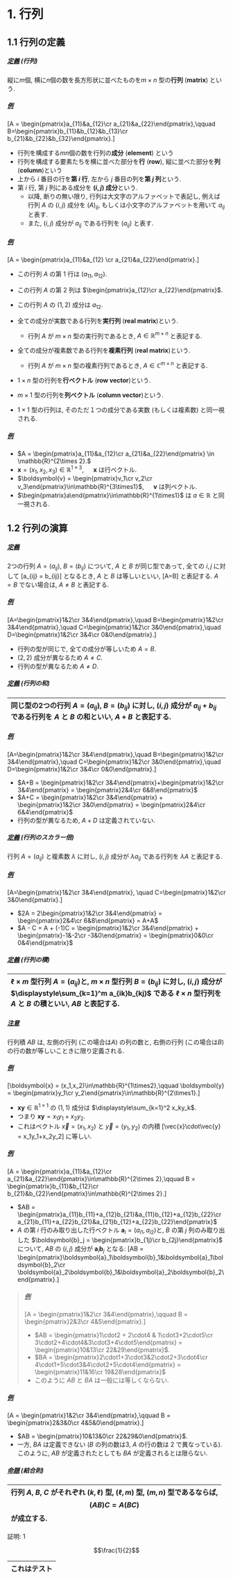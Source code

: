 # 1. 行列
<a id="section1"></a>
## 1.1 行列の定義
<a id="section1-1"></a>
##### <u>定義</u> (行列)
縦に$m$個, 横に$n$個の数を長方形状に並べたものを$m\times n$ 型の**行列** (**matrix**) という.

##### <u>例</u> 
\[A = \begin{pmatrix}a_{11}&a_{12}\cr a_{21}&a_{22}\end{pmatrix},\qquad B=\begin{pmatrix}b_{11}&b_{12}&b_{13}\cr b_{21}&b_{22}&b_{32}\end{pmatrix}.\]

* 行列を構成する$mn$個の数を行列の**成分** (**element**) という
* 行列を構成する要素たちを横に並べた部分を**行** (**row**), 縦に並べた部分を**列** (**column**)という
* 上から $i$ 番目の行を**第 $i$ 行**, 左から $j$ 番目の列を**第 $j$ 列**という.
* 第 $i$ 行, 第 $j$ 列にある成分を **$(i,j)$ 成分**という.
    * 以降, 断りの無い限り, 行列は大文字のアルファベットで表記し, 例えば行列 $A$ の $(i,j)$ 成分を $(A)_{ij}$, もしくは小文字のアルファベットを用いて $a_{ij}$ と表す. 
    * また, $(i,j)$ 成分が $a_{ij}$ である行列を $(a_{ij})$ と表す.

##### <u>例</u>
\[A = \begin{pmatrix}a_{11}&a_{12} \cr a_{21}&a_{22}\end{pmatrix}.\]
* この行列 $A$ の第 $1$ 行は $(a_{11},a_{12})$.
* この行列 $A$ の第 $2$ 列は $\begin{pmatrix}a_{12}\cr a_{22}\end{pmatrix}$.
* この行列 $A$ の $(1,2)$ 成分は $a_{12}$.

* 全ての成分が実数である行列を**実行列** (**real matrix**)という.
    * 行列 $A$ が $m\times n$ 型の実行列であるとき, $A\in \mathbb{R}^{m\times n}$ と表記する.
* 全ての成分が複素数である行列を**複素行列** (**real matrix**)という.
    * 行列 $A$ が $m\times n$ 型の複素行列であるとき, $A\in \mathbb{C}^{m\times n}$ と表記する.
* $1\times n$ 型の行列を**行ベクトル** (**row vector**)という.
* $m\times 1$ 型の行列を**列ベクトル** (**column vector**)という.
* $1\times 1$ 型の行列は, そのただ$１$つの成分である実数 (もしくは複素数) と同一視される.

##### <u>例</u>
* $A = \begin{pmatrix}a_{11}&a_{12}\cr a_{21}&a_{22}\end{pmatrix} \in \mathbb{R}^{2\times 2}.$
* $\boldsymbol{x} = (x_1,x_2,x_3)\in\mathbb{R}^{1\times3}$, &emsp; $\boldsymbol{x}$ は行ベクトル.
* $\boldsymbol{v} = \begin{pmatrix}v_1\cr v_2\cr v_3\end{pmatrix}\in\mathbb{R}^{3\times1}$, &emsp; $\boldsymbol{v}$ は列ベクトル.
* $\begin{pmatrix}a\end{pmatrix}\in\mathbb{R}^{1\times1}$ は $a\in\mathbb{R}$ と同一視される.

## 1.2 行列の演算
##### <u>定義</u>
$2$つの行列 $A=(a_{ij})$, $B=(b_{ij})$ について, $A$ と $B$ が同じ型であって, 全ての $i,j$ に対して \[a_{ij} = b_{ij}\] となるとき, $A$ と $B$ は等しいといい, \[A=B\] と表記する. $A=B$ でない場合は, $A\neq B$ と表記する.

##### <u>例</u>
\[A=\begin{pmatrix}1&2\cr 3&4\end{pmatrix},\quad B=\begin{pmatrix}1&2\cr 3&4\end{pmatrix},\quad C=\begin{pmatrix}1&2\cr 3&0\end{pmatrix},\quad D=\begin{pmatrix}1&2\cr 3&4\cr 0&0\end{pmatrix}.\]
* 行列の型が同じで, 全ての成分が等しいため $A=B$.
* $(2,2)$ 成分が異なるため $A\neq C$. 
* 行列の型が異なるため $A\neq D$.

##### <u>定義</u> (行列の和)
|同じ型の$2$つの行列 $A=(a_{ij})$, $B=(b_{ij})$ に対し, $(i,j)$ 成分が $a_{ij}+b_{ij}$ である行列を $A$ と $B$ の和といい, $A+B$ と表記する.|
|:---|
##### <u>例</u>
\[A=\begin{pmatrix}1&2\cr 3&4\end{pmatrix},\quad B=\begin{pmatrix}1&2\cr 3&4\end{pmatrix},\quad C=\begin{pmatrix}1&2\cr 3&0\end{pmatrix},\quad D=\begin{pmatrix}1&2\cr 3&4\cr 0&0\end{pmatrix}.\]
* $A+B = \begin{pmatrix}1&2\cr 3&4\end{pmatrix}+\begin{pmatrix}1&2\cr 3&4\end{pmatrix} = \begin{pmatrix}2&4\cr 6&8\end{pmatrix}$ 
* $A+C = \begin{pmatrix}1&2\cr 3&4\end{pmatrix} + \begin{pmatrix}1&2\cr 3&0\end{pmatrix} = \begin{pmatrix}2&4\cr 6&4\end{pmatrix}$
* 行列の型が異なるため, $A+D$ は定義されていない. 

##### <u>定義</u> (行列のスカラー倍)
行列 $A=(a_{ij})$ と複素数 $\lambda$ に対し, $(i,j)$ 成分が $\lambda a_{ij}$ である行列を $\lambda A$ と表記する.
##### <u>例</u>
\[A=\begin{pmatrix}1&2\cr 3&4\end{pmatrix}, \quad C=\begin{pmatrix}1&2\cr 3&0\end{pmatrix}.\]
* $2A = 2\begin{pmatrix}1&2\cr 3&4\end{pmatrix} = \begin{pmatrix}2&4\cr 6&8\end{pmatrix} = A+A$
* $A - C = A + (-1)C = \begin{pmatrix}1&2\cr 3&4\end{pmatrix} + \begin{pmatrix}-1&-2\cr -3&0\end{pmatrix} = \begin{pmatrix}0&0\cr 0&4\end{pmatrix}$

##### <u>定義</u> (行列の積)
|$\ell\times m$ 型行列 $A=(a_{ij})$と, $m\times n$ 型行列 $B=(b_{ij})$ に対し, $(i,j)$ 成分が $\displaystyle\sum_{k=1}^m a_{ik}b_{kj}$ である $\ell \times n$ 型行列を $A$ と $B$ の**積**といい, $AB$ と表記する. |
|:---|
##### <u>注意</u>
行列積 $AB$ は, 左側の行列 (この場合は$A$) の列の数と, 右側の行列 (この場合は$B$) の行の数が等しいこときに限り定義される.   
##### <u>例</u>
\[\boldsymbol{x} = (x_1,x_2)\in\mathbb{R}^{1\times2},\qquad \boldsymbol{y} = \begin{pmatrix}y_1\cr y_2\end{pmatrix}\in\mathbb{R}^{2\times1}.\]
* $\boldsymbol{x}\boldsymbol{y}\in\mathbb{R}^{1\times1}$ の $(1,1)$ 成分は $\displaystyle\sum_{k=1}^2 x_ky_k$.
* つまり $\boldsymbol{x}\boldsymbol{y} = x_1y_1+x_2y_2$.
* これはベクトル $\vec{x}=(x_1,x_2)$ と $\vec{y}=(y_1,y_2)$ の内積 \[\vec{x}\cdot\vec{y} = x_1y_1+x_2y_2\] に等しい.

##### <u>例</u>
\[A = \begin{pmatrix}a_{11}&a_{12}\cr a_{21}&a_{22}\end{pmatrix}\in\mathbb{R}^{2\times 2},\qquad B = \begin{pmatrix}b_{11}&b_{12}\cr b_{21}&b_{22}\end{pmatrix}\in\mathbb{R}^{2\times 2}.\]
* $AB = \begin{pmatrix}a_{11}b_{11}+a_{12}b_{21}&a_{11}b_{12}+a_{12}b_{22}\cr a_{21}b_{11}+a_{22}b_{21}&a_{21}b_{12}+a_{22}b_{22}\end{pmatrix}$
* $A$ の第 $i$ 行のみ取り出した行ベクトル $\boldsymbol{a}_i = (a_{i1},a_{i2})$と, $B$ の第 $j$ 列のみ取り出した $\boldsymbol{b}_j = \begin{pmatrix}b_{1j}\cr b_{2j}\end{pmatrix}$ について, $AB$ の $(i,j)$ 成分が $\boldsymbol{a}_i\boldsymbol{b}_j$ となる: \[AB = \begin{pmatrix}\boldsymbol{a}_1\boldsymbol{b}_1&\boldsymbol{a}_1\boldsymbol{b}_2\cr \boldsymbol{a}_2\boldsymbol{b}_1&\boldsymbol{a}_2\boldsymbol{b}_2\end{pmatrix}.\]

> ##### <u>例</u>
> \[A = \begin{pmatrix}1&2\cr 3&4\end{pmatrix},\qquad B =  \begin{pmatrix}2&3\cr 4&5\end{pmatrix}.\]
> * $AB = \begin{pmatrix}1\cdot2 + 2\cdot4 & 1\cdot3+2\cdot5\cr 3\cdot2+4\cdot4&3\cdot3+4\cdot5\end{pmatrix} = \begin{pmatrix}10&13\cr 22&29\end{pmatrix}$.
> * $BA = \begin{pmatrix}2\cdot1+3\cdot3&2\cdot2+3\cdot4\cr 4\cdot1+5\cdot3&4\cdot2+5\cdot4\end{pmatrix} = \begin{pmatrix}11&16\cr 19&28\end{pmatrix}$
> * このように $AB$ と $BA$ は一般には等しくならない.

##### <u>例</u>    
\[A = \begin{pmatrix}1&2\cr 3&4\end{pmatrix},\qquad B = \begin{pmatrix}2&3&0\cr 4&5&0\end{pmatrix}.\]
* $AB = \begin{pmatrix}10&13&0\cr 22&29&0\end{pmatrix}$.
* 一方, $BA$ は定義できない ($B$ の列の数は$3$, $A$ の行の数は $2$ で異なっている). このように, $AB$ が定義されたとしても $BA$ が定義されるとは限らない.

##### <u>命題</u> (結合則)
|行列 $A$, $B$, $C$ がそれぞれ $(k,\ell)$ 型, $(\ell,m)$ 型, $(m,n)$ 型であるならば, $$(AB)C = A(BC)$$ が成立する.|
|:---|


証明: 
$1$
```math
\frac{1}{2}
```
|これはテスト|
|:--|
